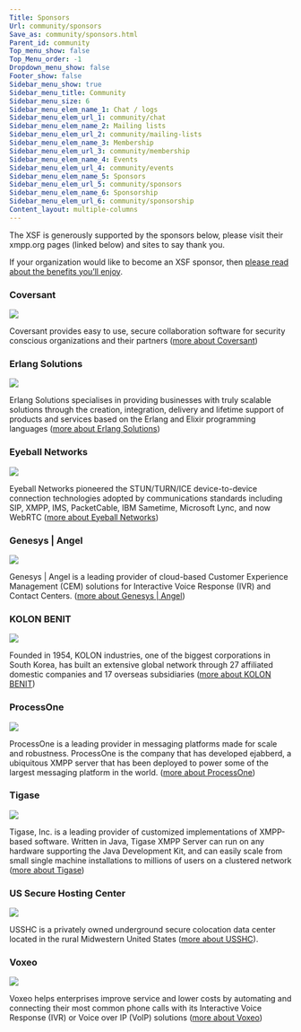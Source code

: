 ```yaml
---
Title: Sponsors
Url: community/sponsors
Save_as: community/sponsors.html
Parent_id: community
Top_menu_show: false
Top_Menu_order: -1
Dropdown_menu_show: false
Footer_show: false
Sidebar_menu_show: true
Sidebar_menu_title: Community
Sidebar_menu_size: 6
Sidebar_menu_elem_name_1: Chat / logs
Sidebar_menu_elem_url_1: community/chat
Sidebar_menu_elem_name_2: Mailing lists
Sidebar_menu_elem_url_2: community/mailing-lists
Sidebar_menu_elem_name_3: Membership
Sidebar_menu_elem_url_3: community/membership
Sidebar_menu_elem_name_4: Events
Sidebar_menu_elem_url_4: community/events
Sidebar_menu_elem_name_5: Sponsors
Sidebar_menu_elem_url_5: community/sponsors
Sidebar_menu_elem_name_6: Sponsorship
Sidebar_menu_elem_url_6: community/sponsorship
Content_layout: multiple-columns
---
```


The XSF is generously supported by the sponsors below, please visit their xmpp.org pages (linked below) and sites to say thank you.

If your organization would like to become an XSF sponsor, then [please read about the benefits you’ll enjoy](/community/sponsorship).


### Coversant

[![](/images/logos/coversant.png)](/sponsors/coversant.html)

Coversant provides easy to use, secure collaboration software for security conscious organizations and their partners ([more about Coversant](/sponsors/coversant.html))


### Erlang Solutions

[![](/images/logos/erlang-solutions.png)](/sponsors/erlang-solutions.html)

Erlang Solutions specialises in providing businesses with truly scalable solutions through the creation, integration, delivery and lifetime support of products and services based on the Erlang and Elixir programming languages ([more about Erlang Solutions](/sponsors/erlang-solutions.html))


### Eyeball Networks

[![](/images/logos/eyeball-networks.png)](/sponsors/eyeball-networks.html)

Eyeball Networks pioneered the STUN/TURN/ICE device-to-device connection technologies adopted by communications standards including SIP, XMPP, IMS, PacketCable, IBM Sametime, Microsoft Lync, and now WebRTC ([more about Eyeball Networks](/sponsors/eyeball-networks.html))


### Genesys | Angel

[![](/images/logos/genesys-angel.jpg)](/sponsors/genesys-angel.html)

Genesys | Angel is a leading provider of cloud-based Customer Experience Management (CEM) solutions for Interactive Voice Response (IVR) and Contact Centers. ([more about Genesys | Angel](/sponsors/genesys-angel.html))


### KOLON BENIT

[![](/images/logos/kolon-benit.png)](/sponsors/kolon-benit.html)

Founded in 1954, KOLON industries, one of the biggest corporations in South Korea, has built an extensive global network through 27 affiliated domestic companies and 17 overseas subsidiaries ([more about KOLON BENIT](/sponsors/kolon-benit.html))


### ProcessOne

[![](/images/logos/process-one.png)](/sponsors/processone.html)

ProcessOne is a leading provider in messaging platforms made for scale and robustness. ProcessOne is the company that has developed ejabberd, a ubiquitous XMPP server that has been deployed to power some of the largest messaging platform in the world.
([more about ProcessOne](/sponsors/processone.html))


### Tigase

[![](/images/logos/tigase.png)](/sponsors/tigase.html)

Tigase, Inc. is a leading provider of customized implementations of XMPP-based software. Written in Java, Tigase XMPP Server can run on any hardware supporting the Java Development Kit, and can easily scale from small single machine installations to millions of users on a clustered network ([more about Tigase](/sponsors/tigase.html))


### US Secure Hosting Center

[![](/images/logos/usshc.png)](/sponsors/us-secure-hosting-center.html)

USSHC is a privately owned underground secure colocation data center located in the rural Midwestern United States ([more about USSHC](/sponsors/us-secure-hosting-center.html)).


### Voxeo

[![](/images/logos/voxeo.gif)](/sponsors/voxeo.html)

Voxeo helps enterprises improve service and lower costs by automating and connecting their most common phone calls with its Interactive Voice Response (IVR) or Voice over IP (VoIP) solutions ([more about Voxeo](/sponsors/voxeo.html))
